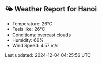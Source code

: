 <!-- WEATHER-START -->
## 🌤 Weather Report for Hanoi

- Temperature: 26°C
- Feels like: 26°C
- Conditions: overcast clouds
- Humidity: 66%
- Wind Speed: 4.57 m/s

Last updated: 2024-12-04 04:25:56 UTC
<!-- WEATHER-END -->
